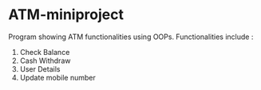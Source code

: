 # ATM-miniproject

Program showing ATM functionalities using OOPs.
Functionalities include :
1. Check Balance
2. Cash Withdraw
3. User Details
4. Update mobile number
